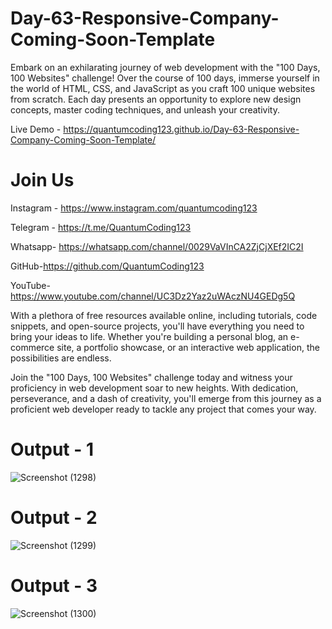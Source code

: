 # Day-63-Responsive-Company-Coming-Soon-Template
Embark on an exhilarating journey of web development with the "100 Days, 100 Websites" challenge! Over the course of 100 days, immerse yourself in the world of HTML, CSS, and JavaScript as you craft 100 unique websites from scratch. Each day presents an opportunity to explore new design concepts, master coding techniques, and unleash your creativity.

Live Demo - https://quantumcoding123.github.io/Day-63-Responsive-Company-Coming-Soon-Template/

# Join Us

Instagram - https://www.instagram.com/quantumcoding123

Telegram - https://t.me/QuantumCoding123

Whatsapp- https://whatsapp.com/channel/0029VaVInCA2ZjCjXEf2IC2I

GitHub-https://github.com/QuantumCoding123

YouTube-https://www.youtube.com/channel/UC3Dz2Yaz2uWAczNU4GEDg5Q

With a plethora of free resources available online, including tutorials, code snippets, and open-source projects, you'll have everything you need to bring your ideas to life. Whether you're building a personal blog, an e-commerce site, a portfolio showcase, or an interactive web application, the possibilities are endless.

Join the "100 Days, 100 Websites" challenge today and witness your proficiency in web development soar to new heights. With dedication, perseverance, and a dash of creativity, you'll emerge from this journey as a proficient web developer ready to tackle any project that comes your way.

# Output - 1

![Screenshot (1298)](https://github.com/user-attachments/assets/34bde5cd-4223-4e71-9c82-f91c6121bea1)

# Output - 2

![Screenshot (1299)](https://github.com/user-attachments/assets/fabd9e1d-8f99-4ade-8e10-757461b8ccbf)

# Output - 3

![Screenshot (1300)](https://github.com/user-attachments/assets/f2f34c10-c155-4953-9242-4581b025984c)




